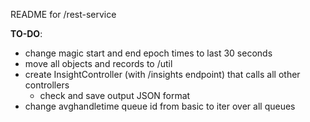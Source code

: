 
README for /rest-service

**TO-DO**:
- change magic start and end epoch times to last 30 seconds
- move all objects and records to /util
- create InsightController (with /insights endpoint) that calls all other controllers
  - check and save output JSON format
- change avghandletime queue id from basic to iter over all queues